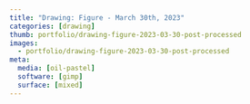 ```yaml
---
title: "Drawing: Figure - March 30th, 2023"
categories: [drawing]
thumb: portfolio/drawing-figure-2023-03-30-post-processed
images:
  - portfolio/drawing-figure-2023-03-30-post-processed
meta:
  media: [oil-pastel]
  software: [gimp]
  surface: [mixed]
---
```

